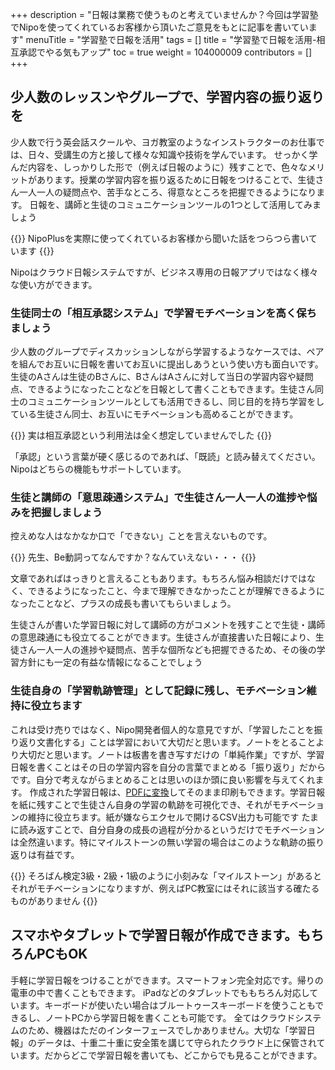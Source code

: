 +++
description = "日報は業務で使うものと考えていませんか？今回は学習塾でNipoを使ってくれているお客様から頂いたご意見をもとに記事を書いています"
menuTitle = "学習塾で日報を活用"
tags = []
title = "学習塾で日報を活用-相互承認でやる気もアップ"
toc = true
weight = 104000009
contributors = []
+++


## 少人数のレッスンやグループで、学習内容の振り返りを

少人数で行う英会話スクールや、ヨガ教室のようなインストラクターのお仕事では、日々、受講生の方と接して様々な知識や技術を学んでいます。
せっかく学んだ内容を、しっかりした形で（例えば日報のように）残すことで、色々なメリットがあります。授業の学習内容を振り返るために日報をつけることで、生徒さん一人一人の疑問点や、苦手なところ、得意なところを把握できるようになります。
日報を、講師と生徒のコミュニケーションツールの1つとして活用してみましょう

{{<alice pos="right" icon="default">}}
NipoPlusを実際に使ってくれているお客様から聞いた話をつらつら書いています
{{</alice>}}

Nipoはクラウド日報システムですが、ビジネス専用の日報アプリではなく様々な使い方ができます。

### 生徒同士の「相互承認システム」で学習モチベーションを高く保ちましょう

少人数のグループでディスカッションしながら学習するようなケースでは、ペアを組んでお互いに日報を書いてお互いに提出しあうという使い方も面白いです。
生徒のAさんは生徒のBさんに、BさんはAさんに対して当日の学習内容や疑問点、できるようになったことなどを日報として書くこともできます。生徒さん同士のコミュニケーションツールとしても活用できるし、同じ目的を持ち学習をしている生徒さん同士、お互いにモチベーションも高めることができます。

{{<alice pos="right" icon="default">}}
実は相互承認という利用法は全く想定していませんでした
{{</alice>}}

「承認」という言葉が硬く感じるのであれば、「既読」と読み替えてください。Nipoはどちらの機能もサポートしています。

### 生徒と講師の「意思疎通システム」で生徒さん一人一人の進捗や悩みを把握しましょう

控えめな人はなかなか口で「できない」ことを言えないものです。

{{<alice pos="right" icon="default">}}
先生、Be動詞ってなんですか？なんていえない・・・
{{</alice>}}

文章であればはっきりと言えることもあります。もちろん悩み相談だけではなく、できるようになったこと、今まで理解できなかったことが理解できるようになったことなど、プラスの成長も書いてもらいましょう。

生徒さんが書いた学習日報に対して講師の方がコメントを残すことで生徒・講師の意思疎通にも役立てることができます。生徒さんが直接書いた日報により、生徒さん一人一人の進捗や疑問点、苦手な個所なども把握できるため、その後の学習方針にも一定の有益な情報になることでしょう

### 生徒自身の「学習軌跡管理」として記録に残し、モチベーション維持に役立ちます

これは受け売りではなく、Nipo開発者個人的な意見ですが、「学習したことを振り返り文書化する」ことは学習において大切だと思います。ノートをとることより大切だと思います。ノートは板書を書き写すだけの「単純作業」ですが、学習日報を書くことはその日の学習内容を自分の言葉でまとめる「振り返り」だからです。自分で考えながらまとめることは思いのほか頭に良い影響を与えてくれます。
作成された学習日報は、[PDFに変換](/manual/read-report/pdf/)してそのまま印刷もできます。学習日報を紙に残すことで生徒さん自身の学習の軌跡を可視化でき、それがモチベーションの維持に役立ちます。紙が嫌ならエクセルで開けるCSV出力も可能です
たまに読み返すことで、自分自身の成長の過程が分かるというだけでモチベーションは全然違います。特にマイルストーンの無い学習の場合はこのような軌跡の振り返りは有益です。

{{<alice pos="right" icon="default">}}
そろばん検定3級・2級・1級のように小刻みな「マイルストーン」があるとそれがモチベーションになりますが、例えばPC教室にはそれに該当する確たるものがありません
{{</alice>}}

## スマホやタブレットで学習日報が作成できます。もちろんPCもOK

手軽に学習日報をつけることができます。スマートフォン完全対応です。帰りの電車の中で書くこともできます。
iPadなどのタブレットでももちろん対応しています。キーボードが使いたい場合はブルートゥースキーボードを使うこともできるし、ノートPCから学習日報を書くことも可能です。
全てはクラウドシステムのため、機器はただのインターフェースでしかありません。大切な「学習日報」のデータは、十重二十重に安全策を講じて守られたクラウド上に保管されています。だからどこで学習日報を書いても、どこからでも見ることができます。
